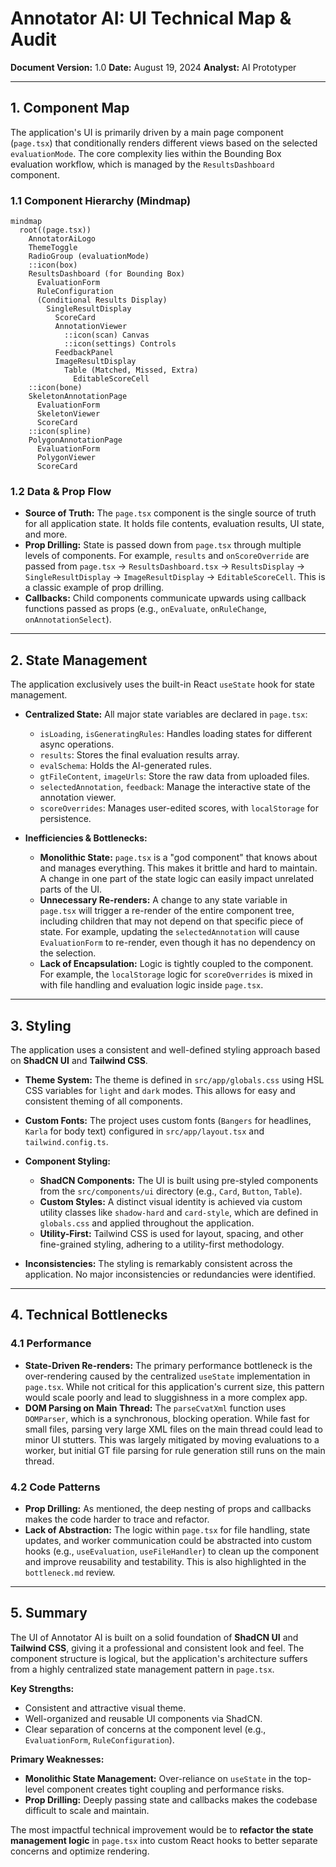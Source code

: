 
# Annotator AI: UI Technical Map & Audit

**Document Version:** 1.0
**Date:** August 19, 2024
**Analyst:** AI Prototyper

---

## 1. Component Map

The application's UI is primarily driven by a main page component (`page.tsx`) that conditionally renders different views based on the selected `evaluationMode`. The core complexity lies within the Bounding Box evaluation workflow, which is managed by the `ResultsDashboard` component.

### 1.1 Component Hierarchy (Mindmap)

```mermaid
mindmap
  root((page.tsx))
    AnnotatorAiLogo
    ThemeToggle
    RadioGroup (evaluationMode)
    ::icon(box)
    ResultsDashboard (for Bounding Box)
      EvaluationForm
      RuleConfiguration
      (Conditional Results Display)
        SingleResultDisplay
          ScoreCard
          AnnotationViewer
            ::icon(scan) Canvas
            ::icon(settings) Controls
          FeedbackPanel
          ImageResultDisplay
            Table (Matched, Missed, Extra)
              EditableScoreCell
    ::icon(bone)
    SkeletonAnnotationPage
      EvaluationForm
      SkeletonViewer
      ScoreCard
    ::icon(spline)
    PolygonAnnotationPage
      EvaluationForm
      PolygonViewer
      ScoreCard
```

### 1.2 Data & Prop Flow

-   **Source of Truth:** The `page.tsx` component is the single source of truth for all application state. It holds file contents, evaluation results, UI state, and more.
-   **Prop Drilling:** State is passed down from `page.tsx` through multiple levels of components. For example, `results` and `onScoreOverride` are passed from `page.tsx` -> `ResultsDashboard.tsx` -> `ResultsDisplay` -> `SingleResultDisplay` -> `ImageResultDisplay` -> `EditableScoreCell`. This is a classic example of prop drilling.
-   **Callbacks:** Child components communicate upwards using callback functions passed as props (e.g., `onEvaluate`, `onRuleChange`, `onAnnotationSelect`).

---

## 2. State Management

The application exclusively uses the built-in React `useState` hook for state management.

-   **Centralized State:** All major state variables are declared in `page.tsx`:
    -   `isLoading`, `isGeneratingRules`: Handles loading states for different async operations.
    -   `results`: Stores the final evaluation results array.
    -   `evalSchema`: Holds the AI-generated rules.
    -   `gtFileContent`, `imageUrls`: Store the raw data from uploaded files.
    -   `selectedAnnotation`, `feedback`: Manage the interactive state of the annotation viewer.
    -   `scoreOverrides`: Manages user-edited scores, with `localStorage` for persistence.

-   **Inefficiencies & Bottlenecks:**
    -   **Monolithic State:** `page.tsx` is a "god component" that knows about and manages everything. This makes it brittle and hard to maintain. A change in one part of the state logic can easily impact unrelated parts of the UI.
    -   **Unnecessary Re-renders:** A change to any state variable in `page.tsx` will trigger a re-render of the entire component tree, including children that may not depend on that specific piece of state. For example, updating the `selectedAnnotation` will cause `EvaluationForm` to re-render, even though it has no dependency on the selection.
    -   **Lack of Encapsulation:** Logic is tightly coupled to the component. For example, the `localStorage` logic for `scoreOverrides` is mixed in with file handling and evaluation logic inside `page.tsx`.

---

## 3. Styling

The application uses a consistent and well-defined styling approach based on **ShadCN UI** and **Tailwind CSS**.

-   **Theme System:** The theme is defined in `src/app/globals.css` using HSL CSS variables for `light` and `dark` modes. This allows for easy and consistent theming of all components.
-   **Custom Fonts:** The project uses custom fonts (`Bangers` for headlines, `Karla` for body text) configured in `src/app/layout.tsx` and `tailwind.config.ts`.
-   **Component Styling:**
    -   **ShadCN Components:** The UI is built using pre-styled components from the `src/components/ui` directory (e.g., `Card`, `Button`, `Table`).
    -   **Custom Styles:** A distinct visual identity is achieved via custom utility classes like `shadow-hard` and `card-style`, which are defined in `globals.css` and applied throughout the application.
    -   **Utility-First:** Tailwind CSS is used for layout, spacing, and other fine-grained styling, adhering to a utility-first methodology.

-   **Inconsistencies:** The styling is remarkably consistent across the application. No major inconsistencies or redundancies were identified.

---

## 4. Technical Bottlenecks

### 4.1 Performance

-   **State-Driven Re-renders:** The primary performance bottleneck is the over-rendering caused by the centralized `useState` implementation in `page.tsx`. While not critical for this application's current size, this pattern would scale poorly and lead to sluggishness in a more complex app.
-   **DOM Parsing on Main Thread:** The `parseCvatXml` function uses `DOMParser`, which is a synchronous, blocking operation. While fast for small files, parsing very large XML files on the main thread could lead to minor UI stutters. This was largely mitigated by moving evaluations to a worker, but initial GT file parsing for rule generation still runs on the main thread.

### 4.2 Code Patterns

-   **Prop Drilling:** As mentioned, the deep nesting of props and callbacks makes the code harder to trace and refactor.
-   **Lack of Abstraction:** The logic within `page.tsx` for file handling, state updates, and worker communication could be abstracted into custom hooks (e.g., `useEvaluation`, `useFileHandler`) to clean up the component and improve reusability and testability. This is also highlighted in the `bottleneck.md` review.

---

## 5. Summary

The UI of Annotator AI is built on a solid foundation of **ShadCN UI** and **Tailwind CSS**, giving it a professional and consistent look and feel. The component structure is logical, but the application's architecture suffers from a highly centralized state management pattern in `page.tsx`.

**Key Strengths:**
-   Consistent and attractive visual theme.
-   Well-organized and reusable UI components via ShadCN.
-   Clear separation of concerns at the component level (e.g., `EvaluationForm`, `RuleConfiguration`).

**Primary Weaknesses:**
-   **Monolithic State Management:** Over-reliance on `useState` in the top-level component creates tight coupling and performance risks.
-   **Prop Drilling:** Deeply passing state and callbacks makes the codebase difficult to scale and maintain.

The most impactful technical improvement would be to **refactor the state management logic** in `page.tsx` into custom React hooks to better separate concerns and optimize rendering.
